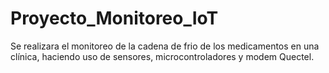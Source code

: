 # Proyecto_Monitoreo_IoT
Se realizara el monitoreo de la cadena de frio de los medicamentos en una clínica, haciendo uso de sensores, microcontroladores y modem Quectel.
